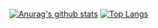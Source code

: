[![Anurag's github stats](https://github-readme-stats.vercel.app/api?username=RiceAbove&count_private=true&show_icons=true&theme=tokyonight)](https://github.com/anuraghazra/github-readme-stats)
[![Top Langs](https://github-readme-stats.vercel.app/api/top-langs/?username=RiceAbove&layout=compact&theme=tokyonight)](https://github.com/anuraghazra/github-readme-stats)
